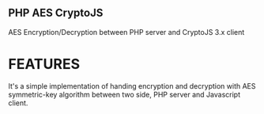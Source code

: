 PHP AES CryptoJS
----------------

AES Encryption/Decryption between PHP server and CryptoJS 3.x client

FEATURES
========

It's a simple implementation of handing encryption and decryption with AES symmetric-key algorithm between two side, PHP server and Javascript client. 
